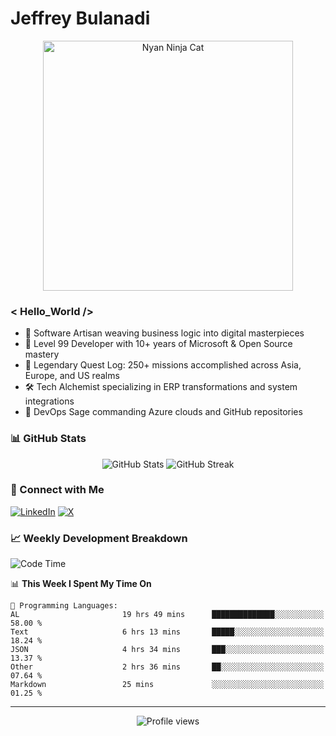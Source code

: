 # Jeffrey Bulanadi

<div align="center">
  <img src="https://www.nyan.cat/cats/nyaninja.gif" alt="Nyan Ninja Cat" width="400"/>
</div>

### < Hello_World />

- 🎨 Software Artisan weaving business logic into digital masterpieces
- 💼 Level 99 Developer with 10+ years of Microsoft & Open Source mastery
- 🏢 Legendary Quest Log: 250+ missions accomplished across Asia, Europe, and US realms
- 🛠️ Tech Alchemist specializing in ERP transformations and system integrations
- 🔄 DevOps Sage commanding Azure clouds and GitHub repositories

### 📊 GitHub Stats

<div align="center">
  <img src="https://github-readme-stats.vercel.app/api?username=jeffreybulanadi&show_icons=true&theme=tokyonight" alt="GitHub Stats" />
  <img src="https://github-readme-streak-stats.herokuapp.com/?user=jeffreybulanadi&theme=tokyonight" alt="GitHub Streak" />
</div>

### 🤝 Connect with Me

[![LinkedIn](https://img.shields.io/badge/LinkedIn-Connect-blue?style=for-the-badge&logo=linkedin)](https://linkedin.com/in/jeffreybulanadi)
[![X](https://img.shields.io/badge/Twitter-Follow-blue?style=for-the-badge&logo=twitter)](https://x.com/JeffreyBulanadi)

### 📈 Weekly Development Breakdown

<!--START_SECTION:waka-->
![Code Time](http://img.shields.io/badge/Code%20Time-224%20hrs%2020%20mins-blue)

📊 **This Week I Spent My Time On** 

```text
💬 Programming Languages: 
AL                       19 hrs 49 mins      ██████████████░░░░░░░░░░░   58.00 % 
Text                     6 hrs 13 mins       █████░░░░░░░░░░░░░░░░░░░░   18.24 % 
JSON                     4 hrs 34 mins       ███░░░░░░░░░░░░░░░░░░░░░░   13.37 % 
Other                    2 hrs 36 mins       ██░░░░░░░░░░░░░░░░░░░░░░░   07.64 % 
Markdown                 25 mins             ░░░░░░░░░░░░░░░░░░░░░░░░░   01.25 % 
```


<!--END_SECTION:waka-->

---

<div align="center">
  <img src="https://komarev.com/ghpvc/?username=jeffreybulanadi&color=blue&style=flat-square" alt="Profile views" />
</div>
